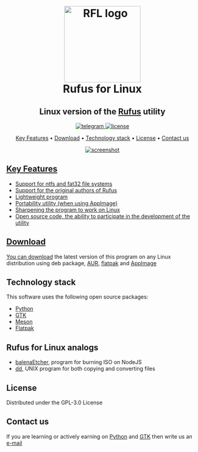<h1 align="center">
  <br>
  <a href="https://osel.pp.ua/"><img src="https://github.com/OSeL-Team/rufus-for-linux/blob/ui/visual/rfl-logo.svg" alt="RFL logo" width="200"></a>
  <br>
  Rufus for Linux
  <br>
</h1>

<h2 align="center">Linux version of the <a href="https://rufus.ie/en/" target="_blank">Rufus</a> utility
</h2>

<p align="center">
  <a href="https://t.me/crazy_linux_chat"><img src="https://github.com/OSeL-Team/rufus-for-linux/blob/ui/visual/chat-telegram.svg" alt="telegram">
  </a>
  <a href="https://www.gnu.org/licenses/gpl-3.0.html">
    <img src="https://github.com/OSeL-Team/rufus-for-linux/blob/ui/visual/license-gpl.svg" alt="license">
  </a>
</p>

<p align="center">
  <a href="#key-features">Key Features</a> •
  <a href="#download">Download</a> •
  <a href="#technology-stack">Technology stack</a> •
  <a href="#license">License</a> • 
  <a href="#contact-us">Contact us</a> 
</p>

<p align="center">
  <a href="#"><img src="https://github.com/OSeL-Team/rufus-for-linux/blob/ui/visual/screenshot.jpg" alt="screenshot">
</p>

## Key Features
+ Support for ntfs and fat32 file systems
+ Support for the original authors of Rufus
+ Lightweight program
+ Portability utility (when using AppImage)
+ Sharpening the program to work on Linux
+ Open source code, the ability to participate in the development of the utility

## Download
You can [download](https://github.com/OSeL-Team/rufus-for-linux/releases) the latest version of this program on any Linux distribution using deb package, [AUR](https://aur.archlinux.org/packages/rufus-for-linux), [flatpak](https://www.flathub.org/home) and [AppImage](https://www.appimagehub.com/)

## Technology stack
This software uses the following open source packages:

+ [Python](https://www.python.org/)
+ [GTK](https://www.gtk.org/)
+ [Meson](https://mesonbuild.com/)
+ [Flatpak](https://flatpak.org/)

## Rufus for Linux analogs

- [balenaEtcher](https://www.balena.io/etcher/), program for burning ISO on NodeJS
- [dd](https://wiki.archlinux.org/title/Dd), UNIX program for both copying and converting files

## License
Distributed under the GPL-3.0 License

## Contact us
If you are learning or actively earning on 
[Python](https://www.python.org/) and [GTK](https://www.gtk.org/) 
then write us an [e-mail](ketronix2@gmail.com)


